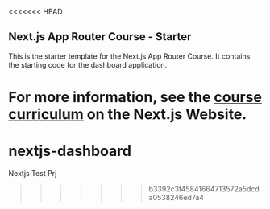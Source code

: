 <<<<<<< HEAD
## Next.js App Router Course - Starter

This is the starter template for the Next.js App Router Course. It contains the starting code for the dashboard application.

For more information, see the [course curriculum](https://nextjs.org/learn) on the Next.js Website.
=======
# nextjs-dashboard
Nextjs Test Prj
>>>>>>> b3392c3f45841664713572a5dcda0538246ed7a4
